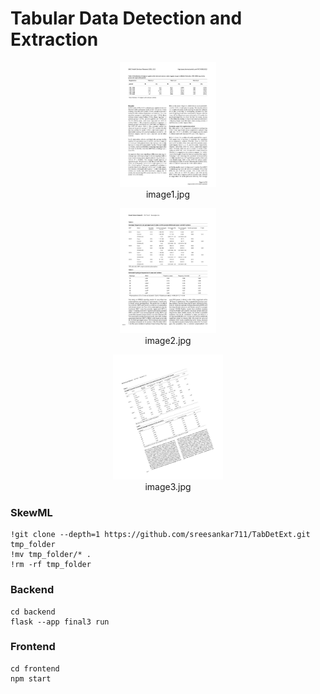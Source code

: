 # Tabular Data Detection and Extraction

<p align="center">
  <img src="image1.jpg" alt="Image 1" height="200"/>
  <br>
  image1.jpg
</p>

<p align="center">
  <img src="image2.jpg" alt="Image 2" height="200"/>
  <br>
  image2.jpg
</p>

<p align="center">
  <img src="image3.jpg" alt="Image 3" height="200"/>
  <br>
  image3.jpg
</p>


### SkewML
```
!git clone --depth=1 https://github.com/sreesankar711/TabDetExt.git tmp_folder
!mv tmp_folder/* .
!rm -rf tmp_folder
```


### Backend
```
cd backend
flask --app final3 run
```

### Frontend
```
cd frontend
npm start
```
